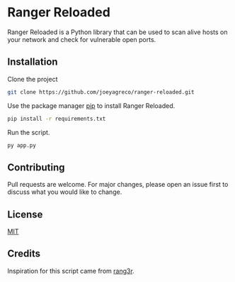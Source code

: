 # Ranger Reloaded

Ranger Reloaded is a Python library that can be used to scan alive hosts on your network and check for vulnerable open
ports.

## Installation

Clone the project

```bash
git clone https://github.com/joeyagreco/ranger-reloaded.git
```

Use the package manager [pip](https://pip.pypa.io/en/stable/) to install Ranger Reloaded.

```bash
pip install -r requirements.txt
```

Run the script.

```bash
py app.py
```

## Contributing

Pull requests are welcome. For major changes, please open an issue first to discuss what you would like to change.

## License

[MIT](https://choosealicense.com/licenses/mit/)

## Credits

Inspiration for this script came from [rang3r](https://github.com/floriankunushevci/rang3r).